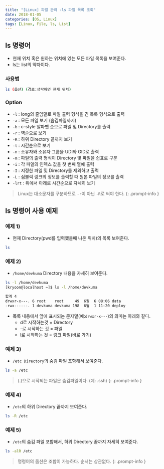 ```yaml
---
title: "[Linux] 파일 관리 -ls 파일 목록 조회"
date: 2018-01-05
categories: [OS, Linux]
tags: [Linux, File, ls, List]
---
```


## ls 명령어

- 현재 위치 혹은 원하는 위치에 있는 모든 파일 목록을 보여준다.
- ls는 list의 약자이다.

### 사용법

```bash
ls (옵션) (경로:생략하면 현재 위치)
```

### Option

- `-l` : long의 줄임말로 파일 출력 형식을 긴 목록 형식으로 출력
- `-a` : 모든 파일 보기 (숨김파일까지)
- `-b` : c-style 알파벳 순으로 파일 및 Directory를 출력
- `-r` : 역순으로 보기
- `-R` : 하위 Directory 끝까지 보기
- `-t` : 시간순으로 보기
- `-n` : 소유자와 소유자 그룹을 UDI와 GID로 출력
- `-m` : 파일의 출력 형식이 Directory 및 파일을 쉽표로 구분
- `-i` : 각 파일의 인덱스 값을 첫 번째 열에 출력
- `-I` : 지정한 파일 및 Directory를 제외하고 출력
- `-L` : 심볼릭 링크의 정보를 출력할 때 원본 파일의 정보를 출력
- `-lrt` : 위에서 아래로 시간순으로 자세히 보기

> Linux는 대소문자를 구분하므로 `-r`이 아닌 `-R`로 써야 한다.
{: .prompt-info }

## ls 명령어 사용 예제
### 예제 1)

- 현재 Directory(pwd를 입력했을때 나온 위치)의 목록 보여준다.

```bash
ls
```

### 예제 2)

- `/home/devkuma` Directory 내용을 자세히 보여준다.

```bash
ls -l /home/devkuma
[kryoon@localhost ~]$ ls -l /home/devkuma

합계 4
drwxr-x---. 6 root    root     49  6월  6 08:06 data
-rwx------. 1 devkuma devkuma 198  6월  1 11:20 deploy
```

- 목록 내용에서 앞에 표시되는 문자열(예:`drwxr-x---`)의 의미는 아래와 같다.
  - d로 시작하는것 = Directory
  - -로 시작하는 것 = 파일
  - l로 시작하는 것 = 링크 파일(바로 가기)

### 예제 3)
- `/etc Directory`의 숨김 파일 포함해서 보여준다.

```bash
ls -a /etc
```

> (.)으로 시작되는 파일은 숨김파일이다. (예: .ssh)
{: .prompt-info }

### 예제 4)

- `/etc`의 하위 Directory 끝까지 보여준다.

```bash
ls -R /etc
```

### 예제 5)

- `/etc`의 숨김 파일 포함해서, 하위 Directory 끝까지 자세히 보여준다.

```bash
ls -alR /etc
```

> 명령어의 옵션은 조합이 가능하다. 순서는 상관없다.
{: .prompt-info }